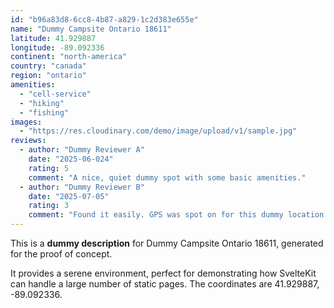 ```yaml
---
id: "b96a83d8-6cc8-4b87-a829-1c2d383e655e"
name: "Dummy Campsite Ontario 18611"
latitude: 41.929887
longitude: -89.092336
continent: "north-america"
country: "canada"
region: "ontario"
amenities:
  - "cell-service"
  - "hiking"
  - "fishing"
images:
  - "https://res.cloudinary.com/demo/image/upload/v1/sample.jpg"
reviews:
  - author: "Dummy Reviewer A"
    date: "2025-06-024"
    rating: 5
    comment: "A nice, quiet dummy spot with some basic amenities."
  - author: "Dummy Reviewer B"
    date: "2025-07-05"
    rating: 3
    comment: "Found it easily. GPS was spot on for this dummy location."
---
```


This is a **dummy description** for Dummy Campsite Ontario 18611, generated for the proof of concept.

It provides a serene environment, perfect for demonstrating how SvelteKit can handle a large number of static pages. The coordinates are 41.929887, -89.092336.
